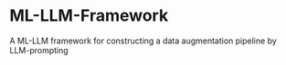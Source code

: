 # ML-LLM-Framework
A ML-LLM framework for constructing a data augmentation pipeline by LLM-prompting
